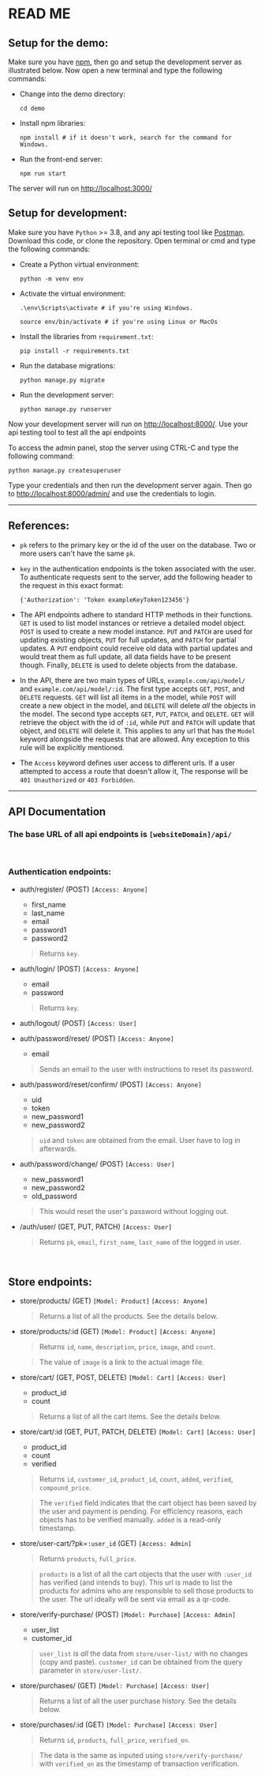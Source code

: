# READ ME

## Setup for the demo:

Make sure you have [npm](npmjs.com), then go and setup the development server as illustrated below. Now open a new terminal and type the following commands:

- Change into the demo directory:

  ``` : bash
  cd demo
  ```

- Install npm libraries:

  ``` : bash
  npm install # if it doesn't work, search for the command for Windows.
  ```

- Run the front-end server:

  ``` : bash
  npm run start
  ```

The server will run on [http://localhost:3000/](http://localhost:3000/)

## Setup for development:

Make sure you have `Python` >= 3.8, and any api testing tool like [Postman](https://www.postman.com). Download this code, or clone the repository. Open terminal or cmd and type the following commands:

- Create a Python virtual environment:

  ``` : bash
  python -m venv env
  ```

- Activate the virtual environment:

  ``` : bash
  .\env\Scripts\activate # if you're using Windows.
  ```

  ``` : bash
  source env/bin/activate # if you're using Linux or MacOs
  ```

- Install the libraries from `requirement.txt`:

  ``` : bash
  pip install -r requirements.txt
  ```

- Run the database migrations:

  ``` : bash
  python manage.py migrate
  ```

- Run the development server:

  ``` : bash
  python manage.py runserver
  ```

Now your development server will run on [http://localhost:8000/](http://localhost:8000/). Use your api testing tool to test all the api endpoints

To access the admin panel, stop the server using CTRL-C and type the following command:

``` : bash
python manage.py createsuperuser
```

Type your credentials and then run the development server again. Then go to [http://localhost:8000/admin/](http://localhost:8000/admin/) and use the credentials to login.
___

## References:

- `pk` refers to the primary key or the id of the user on the database. Two or more users can't have the same `pk`.
- `key` in the authentication endpoints is the token associated with the user. To authenticate requests sent to the server, add the following header to the request in this exact format: <br>

  ``` : JSON
  {'Authorization': 'Token exampleKeyToken123456'}
  ```

- The API endpoints adhere to standard HTTP methods in their functions. `GET` is used to list model instances or retrieve a detailed model object. `POST` is used to create a new model instance. `PUT` and `PATCH` are used for updating existing objects, `PUT` for full updates, and `PATCH` for partial updates. A `PUT` endpoint could receive old data with partial updates and would treat them as full update, all data fields have to be present though. Finally, `DELETE` is used to delete objects from the database.
- In the API, there are two main types of URLs, `example.com/api/model/` and `example.com/api/model/:id`. The first type accepts `GET`, `POST`, and `DELETE` requests. `GET` will list all items in a the model, while `POST` will create a new object in the model, and `DELETE` will delete *all* the objects in the model. The second type accepts `GET`, `PUT`, `PATCH`, and `DELETE`. `GET` will retrieve the object with the id of `:id`, while `PUT` and `PATCH` will update that object, and `DELETE` will delete it. This applies to any url that has the `Model` keyword alongside the requests that are allowed. Any exception to this rule will be explicitly mentioned.
- The `Access` keyword defines user access to different urls. If a user attempted to access a route that doesn't allow it, The response will be `401 Unauthorized` or `403 Forbidden`.

___

## API Documentation

### The base URL of all api endpoints is `[websiteDomain]/api/`

<br>

### Authentication endpoints:

- auth/register/ (POST) `[Access: Anyone]`
  - first_name
  - last_name
  - email
  - password1
  - password2
  > Returns `key`.

- auth/login/ (POST) `[Access: Anyone]`
  - email
  - password
  > Returns `key`.

- auth/logout/ (POST) `[Access: User]`

- auth/password/reset/ (POST) `[Access: Anyone]`
  - email
  > Sends an email to the user with instructions to reset its password.

- auth/password/reset/confirm/ (POST) `[Access: Anyone]`
  - uid
  - token
  - new_password1
  - new_password2
  > `uid` and `token` are obtained from the email. User have to log in afterwards.

- auth/password/change/ (POST) `[Access: User]`
  - new_password1
  - new_password2
  - old_password
  > This would reset the user's password without logging out.

- /auth/user/ (GET, PUT, PATCH) `[Access: User]`
  >Returns `pk`, `email`, `first_name`, `last_name` of the logged in user.

<br>

## Store endpoints:

- store/products/ (GET) `[Model: Product]` `[Access: Anyone]`
  > Returns a list of all the products. See the details below.

- store/products/:id (GET) `[Model: Product]` `[Access: Anyone]`
  > Returns `id`, `name`, `description`, `price`, `image`, and `count`.
  
  > The value of `image` is a link to the actual image file.

- store/cart/ (GET, POST, DELETE) `[Model: Cart]` `[Access: User]`
  - product_id
  - count
  > Returns a list of all the cart items. See the details below.

- store/cart/:id (GET, PUT, PATCH, DELETE) `[Model: Cart]` `[Access: User]`
  - product_id
  - count
  - verified
  > Returns `id`, `customer_id`, `product_id`, `count`, `added`, `verified`, `compound_price`.

  > The `verified` field indicates that the cart object has been saved by the user and payment is pending. For efficiency reasons, each objects has to be verified manually. `added` is a read-only timestamp.

- store/user-cart/?pk=`:user_id` (GET) `[Access: Admin]`
  > Returns `products`, `full_price`.

  > `products` is a list of all the cart objects that the user with `:user_id` has verified (and intends to buy). This url is made to list the products for admins who are responsible to sell those products to the user. The url ideally will be sent via email as a qr-code.

- store/verify-purchase/ (POST) `[Model: Purchase]` `[Access: Admin]`
  - user_list
  - customer_id
  > `user_list` is *all* the data from `store/user-list/` with no changes (copy and paste). `customer_id` can be obtained from the query parameter in `store/user-list/`.

- store/purchases/ (GET) `[Model: Purchase]` `[Access: User]`
  > Returns a list of all the user purchase history. See the details below. 

- store/purchases/:id (GET) `[Model: Purchase]` `[Access: User]`
  > Returns `id`, `products`, `full_price`, `verified_on`.

  > The data is the same as inputed using `store/verify-purchase/` with `verified_on` as the timestamp of transaction verification.